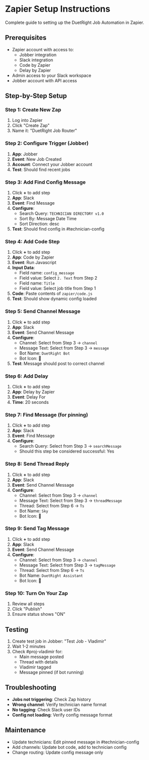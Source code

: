 # Zapier Setup Instructions

Complete guide to setting up the DuetRight Job Automation in Zapier.

## Prerequisites

- Zapier account with access to:
  - Jobber integration
  - Slack integration
  - Code by Zapier
  - Delay by Zapier
- Admin access to your Slack workspace
- Jobber account with API access

## Step-by-Step Setup

### Step 1: Create New Zap
1. Log into Zapier
2. Click "Create Zap"
3. Name it: "DuetRight Job Router"

### Step 2: Configure Trigger (Jobber)
1. **App**: Jobber
2. **Event**: New Job Created
3. **Account**: Connect your Jobber account
4. **Test**: Should find recent jobs

### Step 3: Add Find Config Message
1. Click **+** to add step
2. **App**: Slack
3. **Event**: Find Message
4. **Configure**:
   - Search Query: `TECHNICIAN DIRECTORY v1.0`
   - Sort By: Message Date Time
   - Sort Direction: desc
5. **Test**: Should find config in #technician-config

### Step 4: Add Code Step
1. Click **+** to add step
2. **App**: Code by Zapier
3. **Event**: Run Javascript
4. **Input Data**:
   - Field name: `config_message`
   - Field value: Select `2. Text` from Step 2
   - Field name: `Title`
   - Field value: Select job title from Step 1
5. **Code**: Paste contents of `zapier/code.js`
6. **Test**: Should show dynamic config loaded

### Step 5: Send Channel Message
1. Click **+** to add step
2. **App**: Slack
3. **Event**: Send Channel Message
4. **Configure**:
   - Channel: Select from Step 3 → `channel`
   - Message Text: Select from Step 3 → `message`
   - Bot Name: `DuetRight Bot`
   - Bot Icon: 🤖
5. **Test**: Message should post to correct channel

### Step 6: Add Delay
1. Click **+** to add step
2. **App**: Delay by Zapier
3. **Event**: Delay For
4. **Time**: 20 seconds

### Step 7: Find Message (for pinning)
1. Click **+** to add step
2. **App**: Slack
3. **Event**: Find Message
4. **Configure**:
   - Search Query: Select from Step 3 → `searchMessage`
   - Should this step be considered successful: Yes

### Step 8: Send Thread Reply
1. Click **+** to add step
2. **App**: Slack
3. **Event**: Send Channel Message
4. **Configure**:
   - Channel: Select from Step 3 → `channel`
   - Message Text: Select from Step 3 → `threadMessage`
   - Thread: Select from Step 6 → `Ts`
   - Bot Name: `Sky`
   - Bot Icon: 🌟

### Step 9: Send Tag Message
1. Click **+** to add step
2. **App**: Slack
3. **Event**: Send Channel Message
4. **Configure**:
   - Channel: Select from Step 3 → `channel`
   - Message Text: Select from Step 3 → `tagMessage`
   - Thread: Select from Step 6 → `Ts`
   - Bot Name: `DuetRight Assistant`
   - Bot Icon: 📢

### Step 10: Turn On Your Zap
1. Review all steps
2. Click "Publish"
3. Ensure status shows "ON"

## Testing

1. Create test job in Jobber: "Test Job - Vladimir"
2. Wait 1-2 minutes
3. Check #proj-vladimir for:
   - Main message posted
   - Thread with details
   - Vladimir tagged
   - Message pinned (if bot running)

## Troubleshooting

- **Jobs not triggering**: Check Zap history
- **Wrong channel**: Verify technician name format
- **No tagging**: Check Slack user IDs
- **Config not loading**: Verify config message format

## Maintenance

- Update technicians: Edit pinned message in #technician-config
- Add channels: Update bot code, add to technician config
- Change routing: Update config message only